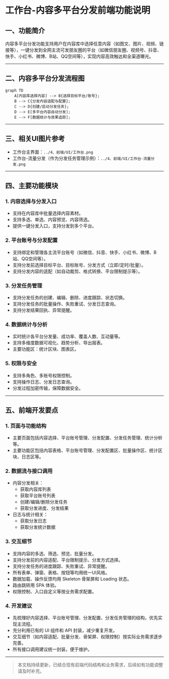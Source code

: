 # 工作台-内容多平台分发前端功能说明

## 一、功能简介
内容多平台分发功能支持用户在内容库中选择任意内容（如图文、图片、视频、链接等），一键分发到全网主流可发朋友圈的平台（如微信朋友圈、视频号、抖音、快手、小红书、微博、B站、QQ空间等），实现内容高效触达和全渠道曝光。

---

## 二、内容多平台分发流程图

```mermaid
graph TD
    A[内容库选择内容] --> B{选择目标平台/账号};
    B --> C{分发内容适配与配置};
    C --> D{创建/启动分发任务};
    D --> E[多平台内容自动分发];
    E --> F[数据统计与效果追踪];
```

---

## 三、相关UI图片参考
- 工作台主界面：`../4、前端/UI/工作台.png`
- 工作台-流量分发（作为分发任务管理示例）：`../4、前端/UI/工作台-流量分发.png`

---

## 四、主要功能模块

### 1. 内容选择与分发入口
- 支持在内容库中批量选择内容素材。
- 支持多选、单选、内容预览、内容筛选。
- 提供一键分发入口，支持分发到多个平台。

### 2. 平台账号与分发配置
- 支持绑定和管理各主流平台账号（如微信、抖音、快手、小红书、微博、B站、QQ空间等）。
- 支持分发前选择目标平台、目标账号、分发方式（立即/定时/批量）。
- 支持分发内容的适配（如自动裁剪、格式转换、平台限制提示等）。

### 3. 分发任务管理
- 支持分发任务的创建、编辑、删除、进度跟踪、状态切换。
- 支持分发任务的批量操作、失败重试、分发日志查询。
- 支持分发结果回执、异常提醒。

### 4. 数据统计与分析
- 实时统计各平台分发量、成功率、覆盖人数、互动量等。
- 支持多维度数据可视化、趋势分析、导出报表。
- 主要功能区：统计区块、图表区。

### 5. 权限与安全
- 支持多角色、多账号权限控制。
- 支持操作日志、分发日志查询。
- 分发过程加密传输，保障数据安全。

---

## 五、前端开发要点

### 1. 页面与功能结构
- 主要页面包括内容选择、平台账号管理、分发配置、分发任务管理、统计分析等。
- 主要功能区包括内容表格、平台账号管理、分发配置区、批量操作区、统计区块、日志区等。

### 2. 数据流与接口调用
- 内容分发相关：
  - 获取内容库列表
  - 获取平台账号列表
  - 创建/编辑/删除分发任务
  - 获取分发进度、分发结果
- 日志与统计相关：
  - 获取分发日志
  - 获取分发统计数据

### 3. 交互细节
- 支持内容的多选、筛选、预览、批量分发。
- 支持分发前的内容适配、平台限制提示、分发方式选择。
- 支持分发任务的进度跟踪、失败重试、异常提醒。
- 所有表单、弹窗、表格、按钮等均用统一UI风格。
- 数据加载、操作反馈均用 Skeleton 骨架屏和 Loading 状态。
- 路由跳转用 SPA 体验。
- 权限控制、入口自定义等按业务需求配置。

### 4. 开发建议
- 先梳理好内容选择、平台账号管理、分发配置、分发任务管理的结构，优先实现主流程。
- 充分利用已有的 UI 组件和 API 封装，减少重复开发。
- 交互细节（如内容适配、批量分发、骨架屏、权限控制）按实际业务需求逐步完善。
- 所有接口调用建议统一封装，便于维护。

---

> 本文档持续更新，已结合现有前端代码结构和业务需求，后续如有功能调整请及时补充。 